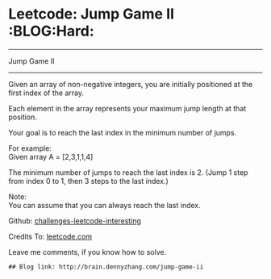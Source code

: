 # Leetcode: Jump Game II     :BLOG:Hard:


---

Jump Game II  

---

Given an array of non-negative integers, you are initially positioned at the first index of the array.  

Each element in the array represents your maximum jump length at that position.  

Your goal is to reach the last index in the minimum number of jumps.  

For example:  
Given array A = [2,3,1,1,4]  

The minimum number of jumps to reach the last index is 2. (Jump 1 step from index 0 to 1, then 3 steps to the last index.)  

Note:  
You can assume that you can always reach the last index.  

Github: [challenges-leetcode-interesting](https://github.com/DennyZhang/challenges-leetcode-interesting/tree/master/jump-game-ii)  

Credits To: [leetcode.com](https://leetcode.com/problems/jump-game-ii/description/)  

Leave me comments, if you know how to solve.  

    ## Blog link: http://brain.dennyzhang.com/jump-game-ii